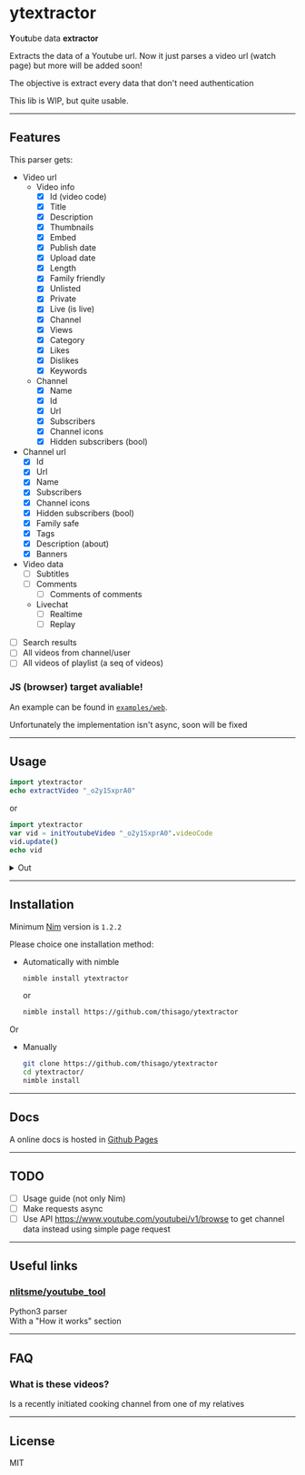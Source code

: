 <!--
  Created at: 08/03/2021 17:17:54 Tuesday
  Modified at: 08/14/2021 02:25:48 PM Saturday
-->

# ytextractor

**Y**ou**t**ube data **extractor**

Extracts the data of a Youtube url. Now it just parses a video url (watch page)
but more will be added soon!

The objective is extract every data that don't need authentication

This lib is WIP, but quite usable.

---

## Features

This parser gets:
- Video url
  - Video info
    - [x] Id (video code)
    - [x] Title
    - [x] Description
    - [x] Thumbnails
    - [x] Embed
    - [x] Publish date
    - [x] Upload date
    - [x] Length
    - [x] Family friendly
    - [x] Unlisted
    - [x] Private
    - [x] Live (is live)
    - [x] Channel
    - [x] Views
    - [x] Category
    - [x] Likes
    - [x] Dislikes
    - [x] Keywords
  - Channel
    - [x] Name
    - [x] Id
    - [x] Url
    - [x] Subscribers
    - [x] Channel icons
    - [x] Hidden subscribers (bool)
- Channel url
  - [x] Id
  - [x] Url
  - [x] Name
  - [x] Subscribers
  - [x] Channel icons
  - [x] Hidden subscribers (bool)
  - [x] Family safe
  - [x] Tags
  - [x] Description (about)
  - [x] Banners

- Video data
  - [ ] Subtitles
  - [ ] Comments
    - [ ] Comments of comments
  - Livechat
    - [ ] Realtime
    - [ ] Replay
- [ ] Search results
- [ ] All videos from channel/user
- [ ] All videos of playlist (a seq of videos)

### JS (browser) target avaliable!

An example can be found in [`examples/web`](examples/web).

Unfortunately the implementation isn't async, soon will be fixed

---

## Usage

```nim
import ytextractor
echo extractVideo "_o2y1SxprA0"
```
or
```nim
import ytextractor
var vid = initYoutubeVideo "_o2y1SxprA0".videoCode
vid.update()
echo vid
```
<details>
<summary>Out</summary>

```
(status: (lastUpdate: 2021-08-08T17:58:54+00:00, error: None), code: _o2y1SxprA0, title: "Pasta de Berinjela com tahine", description: "Oie! esse foi o nosso primeiro vídeo do canal!\nNesse vídeo ensinamos você à fazer uma Pasta de berinjela com tahine, Dá para comer tanto quanto na salada tanto no pão, é uma delícia! Aqui nos fazemos sempre! É super nutritivo e gostoso!\nSe vocês gostaram, avalie o vídeo, se inscreva se gostou do conteúdo do canal e comente, Sugestões, dúvidas, críticas construtivas, São bem vindas!\nMuito obrigada por assistir e até mais!\n\n\nMEDIDAS:\n\n1 xícara = 250 ml\n1/2 xícara = 125 ml\n1/3 xícara = 85 ml\n1/4 xícara = 60 ml\n\n1 colher de sopa = 15 ml\n1/2 colher de sopa = 7,5 ml\n1 colher de chá = 5 ml\n1/2 colher de chá = 2,5 ml\n1/4 colher de chá = 1,5 ml\n\n\nINGREDIENTES: \n\n2 beringelas\n1 cebola grande cortado em cubos\n2 tomates pequenos cortado em cubos\n1 litro de água ou até que cubra todas as beringelas\n2 colheres de (sopa) de sal\n8 colheres de (sopa) de vinagre\nUm fio de azeite de oliva\n2 á 3 colheres de tahine\nSuco de 1 limão \nsal, pimenta, orégano, temperos, azeite\n\nModo de preparo:\n\nAssista no vídeo com o passo a passo!\n\n muito obrigada e até mais!", thumbnails: @[(url: "https://i.ytimg.com/vi/_o2y1SxprA0/hqdefault.jpg?sqp=-oaymwEiCKgBEF5IWvKriqkDFQgBFQAAAAAYASUAAMhCPQCAokN4AQ==&rs=AOn4CLBoiQsXUwD2LJ3PUzO3DprR4vwy1Q", width: 168, height: 94), (url: "https://i.ytimg.com/vi/_o2y1SxprA0/hqdefault.jpg?sqp=-oaymwEiCMQBEG5IWvKriqkDFQgBFQAAAAAYASUAAMhCPQCAokN4AQ==&rs=AOn4CLBUv0jjfnfXPL3QKfdiPMlVX4B88A", width: 196, height: 110), (url: "https://i.ytimg.com/vi/_o2y1SxprA0/hqdefault.jpg?sqp=-oaymwEjCPYBEIoBSFryq4qpAxUIARUAAAAAGAElAADIQj0AgKJDeAE=&rs=AOn4CLCwAVMbzGigVmYC8mU3y9op6Pg9Wg", width: 246, height: 138), (url: "https://i.ytimg.com/vi/_o2y1SxprA0/hqdefault.jpg?sqp=-oaymwEjCNACELwBSFryq4qpAxUIARUAAAAAGAElAADIQj0AgKJDeAE=&rs=AOn4CLCQr-EQhVY7kNthUWT06s26k-Je5A", width: 336, height: 188), (url: "https://i.ytimg.com/vi/_o2y1SxprA0/maxresdefault.jpg", width: 1920, height: 1080)], embed: (url: "https://www.youtube.com/embed/_o2y1SxprA0", width: 1280, height: 720), publishDate: 2021-07-23T00:00:00+00:00, uploadDate: 2021-07-23T00:00:00+00:00, length: 4 minutes and 15 seconds, familyFriendly: true, unlisted: false, private: false, live: false, channel: (url: "http://www.youtube.com/channel/UC3aGq0eFrvrjM4F1dLUo87A", name: "Antes do Almoço", id: "UC3aGq0eFrvrjM4F1dLUo87A", subscribers: 33, icons: @[(url: "https://yt3.ggpht.com/NtBpZbStXa_UHGyVTNJjbcY1l929iynk_SWK5n54_2euHEL72lMkUkfp_iu5orn901QvbvuVRg=s48-c-k-c0x00ffffff-no-rj", width: 48, height: 48), (url: "https://yt3.ggpht.com/NtBpZbStXa_UHGyVTNJjbcY1l929iynk_SWK5n54_2euHEL72lMkUkfp_iu5orn901QvbvuVRg=s88-c-k-c0x00ffffff-no-rj", width: 88, height: 88), (url: "https://yt3.ggpht.com/NtBpZbStXa_UHGyVTNJjbcY1l929iynk_SWK5n54_2euHEL72lMkUkfp_iu5orn901QvbvuVRg=s176-c-k-c0x00ffffff-no-rj", width: 176, height: 176)], hiddenSubscribers: false), views: 230, category: PeopleAndBlogs, likes: 23, dislikes: 0, keywords: @["salada de beringela", "patê de beringela", "creme de beringela com tahine", "tahine", "receita vegetariana", "beringela assada", "beringela cozida", "o que fazer com beringela", "o que fazer com tahine"])
```
</details>

---

## Installation

Minimum [Nim](https://nim-lang.org) version is `1.2.2`

Please choice one installation method:

- Automatically with nimble
  ```bash
  nimble install ytextractor
  ```
  or
  ```bash
  nimble install https://github.com/thisago/ytextractor
  ```
Or
- Manually
  ```bash
  git clone https://github.com/thisago/ytextractor
  cd ytextractor/
  nimble install
  ```

---

## Docs

A online docs is hosted in [Github Pages](https://thisago.github.io/ytextractor/ytextractor.html)

---

## TODO

- [ ] Usage guide (not only Nim)
- [ ] Make requests async
- [ ] Use API https://www.youtube.com/youtubei/v1/browse to get channel data
      instead using simple page request

---

## Useful links

### [nlitsme/youtube_tool](https://github.com/nlitsme/youtube_tool)

Python3 parser\
With a "How it works" section

---

## FAQ

### What is these videos?

Is a recently initiated cooking channel from one of my relatives

---

## License

MIT
